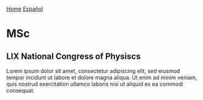 [Home](index.md)
[Español](mscesp.md)
# MSc

## LIX National Congress of Physiscs

Lorem ipsum dolor sit amet, consectetur adipiscing elit, sed eiusmod tempor incidunt ut labore et dolore magna aliqua. Ut enim ad minim veniam, quis nostrud exercitation ullamco laboris nisi ut aliquid ex ea commodi consequat. 